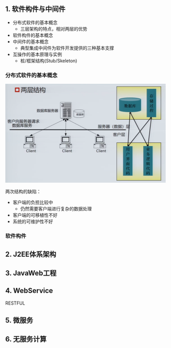 ## 1. 软件构件与中间件

- 分布式软件的基本概念
  - 三层架构的特点，相对两层的优势
- 软件构件的基本概念
- 中间件的基本概念
  - 典型集成中间件为软件开发提供的三种基本支撑
- 互操作的基本原理与实例
  - 桩/框架结构(Stub/Skeleton)

### 分布式软件的基本概念

![image-20240621130837028](%E5%A4%8D%E4%B9%A0%E8%AF%BE.assets/image-20240621130837028.png)

两次结构的缺陷：

- 客户端的负担比较中
  - 仍然需要客户端进行复杂的数据处理
- 客户端的可移植性不好
- 系统的可维护性不好

### 软件构件



## 2. J2EE体系架构

## 3. JavaWeb工程

## 4. WebService

RESTFUL

## 5. 微服务

## 6. 无服务计算
